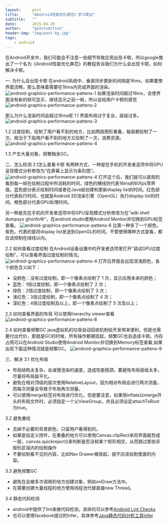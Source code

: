 ```yaml
---
layout:     post
title:      "《Android性能优化典范》学习笔记"
subtitle:   ""
date:       2015-04-20
author:     "goIntoAction"
header-img: "img/post-bg.jpg"
tags:
    - android
---
```


在Android开发中，我们可能会不注意一些细节导致应用出现卡顿，所以google推出了一个名为《Android性能优化典范》的教程告诉我们为什么会出现卡顿，如何解决卡顿。

一. 为什么会出现卡顿
在android系统中，垂直同步更新的间隔是16ms，如果要使界面流畅，那么意味着需要在16ms内完成界面的渲染。
![android-graphics-performance-pattens-1](/img/in-post/performance/android-graphics-performance-pattens-1.jpg)
如果渲染时间超过16ms，会使界面没有新的帧可显示，继续显示之前一帧，所以会给用户卡顿的感觉
![android-graphics-performance-pattens-2](/img/in-post/performance/android-graphics-performance-pattens-2.jpg)

那么为什么渲染时间会超过16ms呢
1.1 界面布局过于复杂，层级过多。
![android-graphics-performance-pattens-3](/img/in-post/performance/android-graphics-performance-pattens-3.jpg)

1.2 过度绘制，绘制了用户看不到的地方，比如两层图形重叠，每层都绘制了一次，相当于下层用户看不到的地方又绘制了一次，浪费资源。
![android-graphics-performance-pattens-4](/img/in-post/performance/android-graphics-performance-pattens-4.jpg)

1.3 产生大量对象，频繁触发GC。


二、怎么检测
2.1怎么查看卡顿
有两种方式，一种是在手机的开发者选项中将GPU呈现模式分析修改为“在屏幕上显示为条形图“。
![android-graphics-performance-pattens-4](/img/in-post/performance/android-graphics-performance-pattens-5.jpg)
打开这个后，我们就可以直观的看到每一帧在绘制过程中所消耗的时间，绿色的横线则代表16ms的60fps零界值。蓝色部分表示绘制时间或者在Java层创建和更新display list的时间。红色部分代表执行时间，也就是Android 2D渲染引擎（OpenGL）执行display list的时间。橙色部分代表GPU处理时间。

另一种是先在手机的开发者选项中将GPU呈现模式分析修改为在“adb shell dumpsys gfxinfo中”，在android studio使用Android Monitor并切换到GPU标签查看。
![android-graphics-performance-pattens-6](/img/in-post/performance/android-graphics-performance-pattens-6.png)
比第一种多了一个颜色，紫色，代表的是将display list发送到OpenGL的时间。不管使用哪种方式查看，都应该控制在绿线以内。

2.2 如何查看过度绘制
在Android设备设置中的开发者选项里打开“调试GPU过度绘制”，可以查看界面过度绘制的情况。
![android-graphics-performance-pattens-4](/img/in-post/performance/android-graphics-performance-pattens-7.jpg)
打开后界面会出现深浅颜色，各个颜色含义如下：

+ 没颜色：没有过度绘制，即一个像素点绘制了 1 次，显示应用本来的颜色；
+ 蓝色：1倍过度绘制，即一个像素点绘制了 2 次；
+ 绿色：2倍过度绘制，即一个像素点绘制了 3 次；
+ 浅红色：3倍过度绘制，即一个像素点绘制了 4 次；
+ 深红色：4倍过度绘制及以上，即一个像素点绘制了 5 次及以上；

2.3 如何查看界面的布局
可以使用hierarchy viewer查看
![android-graphics-performance-pattens-8](/img/in-post/performance/android-graphics-performance-pattens-8.png)

2.4 如何查看频繁GC
java虚拟机的垃圾自动回收机制给开发带来便利，但是也需要付出代价，那就是GC的时候，所有操作都被挂起，频繁GC也会造成卡顿。内存占用可以在Android Studio使用Android Monitor并切换到Memory标签查看,如果出现下面这种情况就是频繁GC。
![android-graphics-performance-pattens-9](/img/in-post/performance/android-graphics-performance-pattens-9.png)

三、解决
3.1 优化布局

+ 布局结构太复杂，会减慢渲染的速度，造成性能瓶颈。要避免布局层级太多，尽量将布局扁平化。
+ 避免在相对顶级的层次使用RelativeLayout，因为相对布局会进行两次测量，而每次测量会导致子布局再次测量。
+ 可以使用merge标签对布局进行优化，但是要注意，如果用inflate以merge开头的布局文件时，必须指定一个父ViewGroup，并且必须设定attachToRoot为true。

3.2 避免重绘

+ 去掉不必要的背景颜色，只留用户看得到的。
+ 如果是自定义控件，在重叠的地方可以使用Canvas.clipRect来将界面裁剪成一层，canvas.quickreject()来判断是否没和某个矩形相交，从而跳过那些非矩形区域内的绘制操作
+ 不要绘制看不见的内容，比如Nav Drawer被收起，就不应该绘制里面的内容。

3.3 避免频繁GC

+ 避免在会被多次调用的地方创建对象，例如onDraw方法中。
+ 在需要创建大量线程的地方使用线程池代替直接new Thread。

3.4 静态代码检测

+ android中提供了lint来做代码检测，具体的可以参考[Android Lint Checks](http://tools.android.com/tips/lint-checks)
+ 也可以使用facebook提过的Infer，具体参考[Java静态代码分析工具Infer](http://blog.csdn.net/chszs/article/details/46484951)

